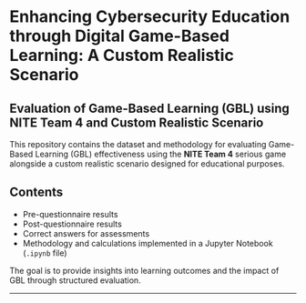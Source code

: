 # Enhancing Cybersecurity Education through Digital Game-Based Learning: A Custom Realistic Scenario

## Evaluation of Game-Based Learning (GBL) using NITE Team 4 and Custom Realistic Scenario

This repository contains the dataset and methodology for evaluating Game-Based Learning (GBL) effectiveness using the **NITE Team 4** serious game alongside a custom realistic scenario designed for educational purposes.

## Contents

- Pre-questionnaire results  
- Post-questionnaire results  
- Correct answers for assessments  
- Methodology and calculations implemented in a Jupyter Notebook (`.ipynb` file)

The goal is to provide insights into learning outcomes and the impact of GBL through structured evaluation.

---
